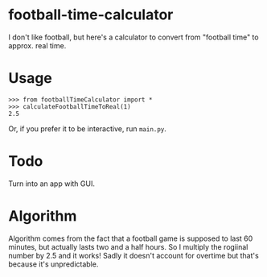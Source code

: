 # football-time-calculator
I don't like football, but here's a calculator to convert from "football time" to approx. real time.

# Usage
```
>>> from footballTimeCalculator import *
>>> calculateFootballTimeToReal(1)
2.5
```

Or, if you prefer it to be interactive, run `main.py`.

# Todo
Turn into an app with GUI.

# Algorithm
Algorithm comes from the fact that a football game is supposed to last 60 minutes, but actually lasts two and a half hours. So I multiply the rogiinal number by 2.5 and it works! Sadly it doesn't account for overtime but that's because it's unpredictable.
